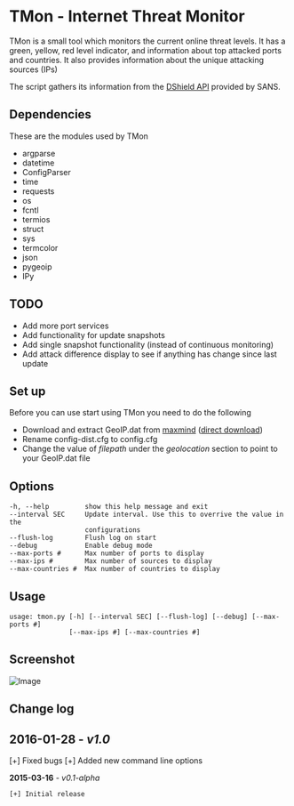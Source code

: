 TMon - Internet Threat Monitor
===

TMon is a small tool which monitors the current online threat levels. It has a green, yellow, red level indicator, and information about top attacked ports and countries. It also provides information about the unique attacking sources (IPs)

The script gathers its information from the [DShield API](https://isc.sans.edu/api/) provided by SANS.

## Dependencies

These are the modules used by TMon

* argparse
* datetime
* ConfigParser
* time
* requests
* os
* fcntl
* termios
* struct
* sys
* termcolor
* json
* pygeoip
* IPy

## TODO

* Add more port services
* Add functionality for update snapshots
* Add single snapshot functionality (instead of continuous monitoring)
* Add attack difference display to see if anything has change since last update

## Set up

Before you can use start using TMon you need to do the following

* Download and extract GeoIP.dat from [maxmind](http://dev.maxmind.com/geoip/legacy/geolite/) ([direct download](http://geolite.maxmind.com/download/geoip/database/GeoLiteCity.dat.gz))
* Rename config-dist.cfg to config.cfg
* Change the value of *filepath* under the *geolocation* section to point to your GeoIP.dat file

## Options

```
-h, --help         show this help message and exit
--interval SEC     Update interval. Use this to overrive the value in the
                   configurations
--flush-log        Flush log on start
--debug            Enable debug mode
--max-ports #      Max number of ports to display
--max-ips #        Max number of sources to display
--max-countries #  Max number of countries to display
```

## Usage

```
usage: tmon.py [-h] [--interval SEC] [--flush-log] [--debug] [--max-ports #]
               [--max-ips #] [--max-countries #]
```

## Screenshot

![Image](http://imagizer.imageshack.com/img673/8217/HwMyZb.png)

## Change log

**2016-01-28** - *v1.0*
---
[+] Fixed bugs
[+] Added new command line options

**2015-03-16** - *v0.1-alpha*
```
[+] Initial release
```
